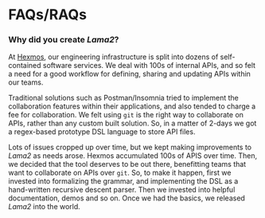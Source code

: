 # FAQs/RAQs

### Why did you create *Lama2*?

At [Hexmos](https://hexmos.com), our engineering infrastructure
is split into dozens of self-contained software services.
We deal with 100s of internal APIs, and so felt a need for a good
workflow for defining, sharing and updating APIs within our teams. 

Traditional
solutions such as Postman/Insomnia tried to implement the collaboration
features within their applications, and also tended to charge
a fee for collaboration. We felt using `git` is the right way to 
collaborate on APIs, rather than any custom built solution. So,
in a matter of 2-days we got a regex-based prototype DSL language
to store API files. 

Lots of issues cropped up over time, but we kept
making improvements to *Lama2* as needs arose. Hexmos accumulated 100s of APIS
over time. Then, we decided that the tool deserves to be out there,
benefitting teams that want to collaborate on APIs over `git`. So,
to make it happen, first we invested into formalizing the grammar,
and implementing the DSL as a hand-written recursive descent parser.
Then we invested into helpful documentation, demos and so on. Once
we had the basics, we released *Lama2* into the world.
